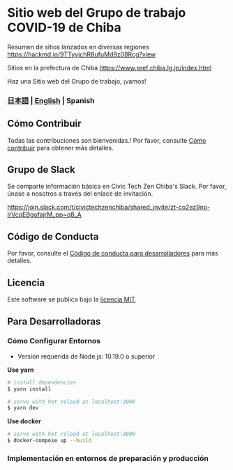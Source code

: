 # Sitio web del Grupo de trabajo COVID-19 de Chiba

  Resumen de sitios lanzados en diversas regiones
https://hackmd.io/9TTyyjchR8ufuMd9z08Rcg?view

  Sitios en la prefectura de Chiba
https://www.pref.chiba.lg.jp/index.html

Haz una Sitio web del Grupo de trabajo, ¡vamos!

### [日本語](./README.md) | [English](./README_EN.md) | Spanish

## Cómo Contribuir

Todas las contribuciones son bienvenidas.!
Por favor, consulte [Cómo contribuir](./.github/CONTRIBUTING_ES.md) para obtener más detalles.

## Grupo de Slack
Se comparte información básica en Civic Tech Zen Chiba's Slack.
Por favor, únase a nosotros a través del enlace de invitación.

https://join.slack.com/t/civictechzenchiba/shared_invite/zt-co2ez9no-IrVcqEBgofajrM_pp~q8_A

## Código de Conducta

Por favor, consulte el [Código de conducta para desarrolladores](./.github/CODE_OF_CONDUCT_ES.md) para más detalles.

## Licencia
Este software se publica bajo la [licencia MIT](./LICENSE.txt).

## Para Desarrolladoras

### Cómo Configurar Entornos

- Versión requerida de Node.js: 10.19.0 o superior

**Use yarn**
``` bash
# install dependencies
$ yarn install

# serve with hot reload at localhost:3000
$ yarn dev
```

**Use docker**
```bash
# serve with hot reload at localhost:3000
$ docker-compose up --build
```

### Implementación en entornos de preparación y producción
